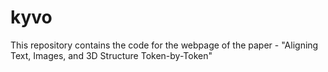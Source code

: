 # kyvo
This repository contains the code for the webpage of the paper - "Aligning Text, Images, and 3D Structure Token-by-Token"
